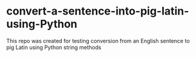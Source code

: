 # convert-a-sentence-into-pig-latin-using-Python

This repo was created for testing conversion from an English sentence to pig Latin using Python string methods
